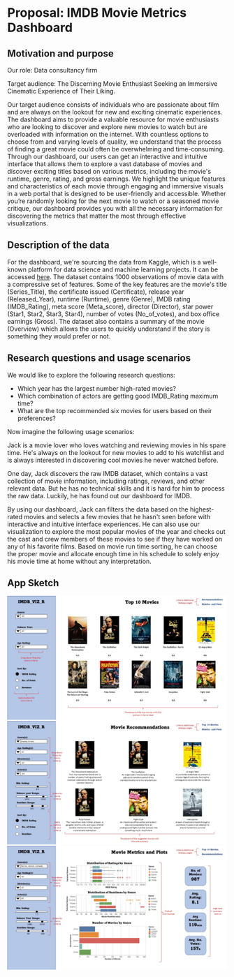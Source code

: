 # Proposal: IMDB Movie Metrics Dashboard

## Motivation and purpose

Our role: Data consultancy firm

Target audience: The Discerning Movie Enthusiast Seeking an Immersive Cinematic Experience of Their Liking.

Our target audience consists of individuals who are passionate about film and are always on the lookout for new and exciting cinematic experiences. The dashboard aims to provide a valuable resource for movie enthusiasts who are looking to discover and explore new movies to watch but are overloaded with information on the internet. With countless options to choose from and varying levels of quality, we understand that the process of finding a great movie could often be overwhelming and time-consuming. Through our dashboard, our users can get an interactive and intuitive interface that allows them to explore a vast database of movies and discover exciting titles based on various metrics, including the movie's runtime, genre, rating, and gross earnings. We highlight the unique features and characteristics of each movie through engaging and immersive visuals in a web portal that is designed to be user-friendly and accessible. Whether you’re randomly looking for the next movie to watch or a seasoned movie critique, our dashboard provides you with all the necessary information for discovering the metrics that matter the most through effective visualizations.

## Description of the data

For the dashboard, we're sourcing the data from Kaggle, which is a well-known platform for data science and machine learning projects. It can be accessed [here](https://www.kaggle.com/datasets/harshitshankhdhar/imdb-dataset-of-top-1000-movies-and-tv-shows). The dataset contains 1000 observations of movie data with a compressive set of features. Some of the key features are the movie's title (Series_Title), the certificate issued (Certificate), release year (Released_Year), runtime (Runtime), genre (Genre), IMDB rating (IMDB_Rating), meta score (Meta_score), director (Director), star power (Star1, Star2, Star3, Star4), number of votes (No_of_votes), and box office earnings (Gross). The dataset also contains a summary of the movie (Overview) which allows the users to quickly understand if the story is something they would prefer or not.

## Research questions and usage scenarios

We would like to explore the following research questions:
* Which year has the largest number high-rated movies? 
* Which combination of actors are getting good IMDB_Rating maximum time?
* What are the top recommended six movies for users based on their preferences? 

Now imagine the following usage scenarios:

Jack is a movie lover who loves watching and reviewing movies in his spare time. He's always on the lookout for new movies to add to his watchlist and is always interested in discovering cool movies he never watched before. 

One day, Jack discovers the raw IMDB dataset, which contains a vast collection of movie information, including ratings, reviews, and other relevant data. But he has no technical skills and it is hard for him to process the raw data. Luckily, he has found out our dashboard for IMDB. 

By using our dashboard, Jack can filters the data based on the highest-rated movies and selects a few movies that he hasn't seen before with interactive and intuitive interface experiences. He can also use our visualization to explore the most popular movies of the year and checks out the cast and crew members of these movies to see if they have worked on any of his favorite films. Based on movie run time sorting, he can choose the proper movie and allocate enough time in his schedule to solely enjoy his movie time at home without any interpretation. 

## App Sketch

<img src="../images/Landing_Page.JPG"/>

<img src="../images/Recommendations.JPG"/>

<img src="../images/Metrics_Plots.JPG"/>


